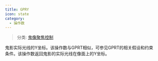 ```yaml
---
title: GPRY
icon: state
category:
  - 操作数
---
```


> 分类: [鬼像聚焦控制](/hb/operands/131/886/  "Zemax 操作数 鬼像聚焦控制")

鬼影实际光线的Y坐标。该操作数与GPRT相似，可参见GPRT的相关假设和约束条件。该操作数返回鬼影的实际光线在像面上的Y坐标。